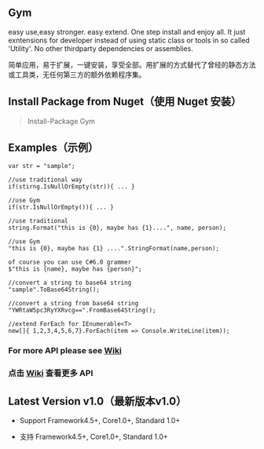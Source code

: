 ## Gym
easy use,easy stronger. easy extend. One step install and enjoy  all. It just exntensions for developer instead of using static class or tools in so called 'Utility'. No other thirdparty dependencies or assemblies. 

简单应用，易于扩展，一键安装，享受全部。用扩展的方式替代了曾经的静态方法或工具类，无任何第三方的额外依赖程序集。

## Install Package from Nuget（使用 Nuget 安装）
> Install-Package Gym

## Examples（示例）

    var str = "sample";
    
    //use traditional way
    if(stirng.IsNullOrEmpty(str)){ ... }
    
    //use Gym
    if(str.IsNullOrEmpty()){ ... }
    
    //use traditional
    string.Format("this is {0}, maybe has {1}....", name, person);
    
    //use Gym
    "this is {0}, maybe has {1} ....".StringFormat(name,person);
    
    of course you can use C#6.0 grammer
    $"this is {name}, maybe has {person}";
    
    //convert a string to base64 string
    "sample".ToBase64String();
    
    //convert a string from base64 string
    "YWRtaW5pc3RyYXRvcg==".FromBase64String();
        
    //extend ForEach for IEnumerable<T>
    new[]{ 1,2,3,4,5,6,7}.ForEach(item => Console.WriteLine(item));
    
### For more API please see [Wiki](https://github.com/Williamsoft520/Gym/wiki)
### 点击 [Wiki](https://github.com/Williamsoft520/Gym/wiki) 查看更多 API

## Latest Version v1.0（最新版本v1.0）
* Support Framework4.5+, Core1.0+, Standard 1.0+

* 支持 Framework4.5+, Core1.0+, Standard 1.0+


